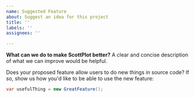 ```yaml
---
name: Suggested Feature
about: Suggest an idea for this project
title: ''
labels: ''
assignees: ''

---
```


**What can we do to make ScottPlot better?**
A clear and concise description of what we can improve would be helpful.

Does your proposed feature allow users to do new things in source code? If so, show us how you'd like to be able to use the new feature:

```cs
var usefulThing = new GreatFeature();
```
